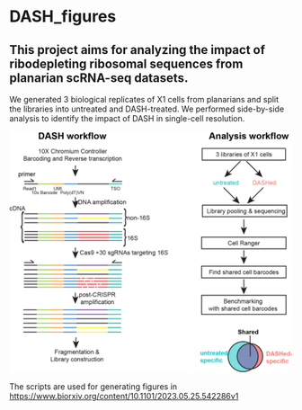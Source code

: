 # DASH_figures
## This project aims for analyzing the impact of ribodepleting ribosomal sequences from planarian scRNA-seq datasets.

We generated 3 biological replicates of X1 cells from planarians and split the libraries into untreated and DASH-treated. We performed side-by-side analysis to identify the impact of DASH in single-cell resolution.

![Figure1](./README.figure.png)

The scripts are used for generating figures in https://www.biorxiv.org/content/10.1101/2023.05.25.542286v1
